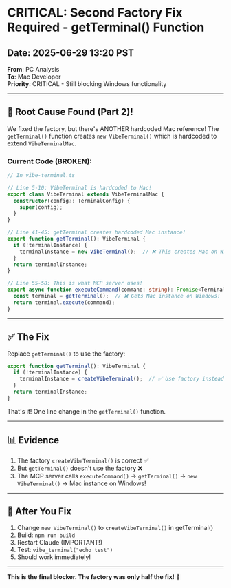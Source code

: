 # CRITICAL: Second Factory Fix Required - getTerminal() Function

## Date: 2025-06-29 13:20 PST
**From**: PC Analysis  
**To**: Mac Developer  
**Priority**: CRITICAL - Still blocking Windows functionality

---

## 🚨 Root Cause Found (Part 2)!

We fixed the factory, but there's ANOTHER hardcoded Mac reference! The `getTerminal()` function creates `new VibeTerminal()` which is hardcoded to extend `VibeTerminalMac`.

### Current Code (BROKEN):
```typescript
// In vibe-terminal.ts

// Line 5-10: VibeTerminal is hardcoded to Mac!
export class VibeTerminal extends VibeTerminalMac {
  constructor(config?: TerminalConfig) {
    super(config);
  }
}

// Line 41-45: getTerminal creates hardcoded Mac instance!
export function getTerminal(): VibeTerminal {
  if (!terminalInstance) {
    terminalInstance = new VibeTerminal();  // ❌ This creates Mac on Windows!
  }
  return terminalInstance;
}

// Line 55-58: This is what MCP server uses!
export async function executeCommand(command: string): Promise<TerminalResult> {
  const terminal = getTerminal();  // ❌ Gets Mac instance on Windows!
  return terminal.execute(command);
}
```

---

## ✅ The Fix

Replace `getTerminal()` to use the factory:

```typescript
export function getTerminal(): VibeTerminal {
  if (!terminalInstance) {
    terminalInstance = createVibeTerminal();  // ✅ Use factory instead!
  }
  return terminalInstance;
}
```

That's it! One line change in the `getTerminal()` function.

---

## 📊 Evidence

1. The factory `createVibeTerminal()` is correct ✅
2. But `getTerminal()` doesn't use the factory ❌
3. The MCP server calls `executeCommand()` → `getTerminal()` → `new VibeTerminal()` → Mac instance on Windows!

---

## 🧪 After You Fix

1. Change `new VibeTerminal()` to `createVibeTerminal()` in getTerminal()
2. Build: `npm run build`
3. Restart Claude (IMPORTANT!)
4. Test: `vibe_terminal("echo test")`
5. Should work immediately!

---

**This is the final blocker. The factory was only half the fix!** 🚀